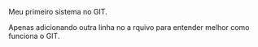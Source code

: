 

Meu primeiro sistema no GIT.

Apenas adicionando outra linha no a rquivo para entender melhor como funciona o GIT.

